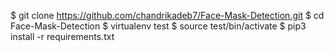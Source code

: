 $ git clone https://github.com/chandrikadeb7/Face-Mask-Detection.git
$ cd Face-Mask-Detection
$ virtualenv test
$ source test/bin/activate
$ pip3 install -r requirements.txt
